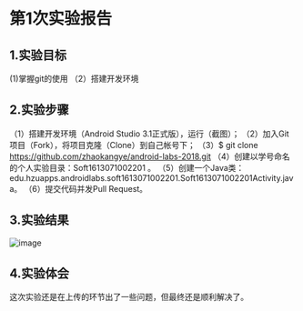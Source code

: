 # 第1次实验报告
## 1.实验目标
 (1)掌握git的使用 
（2）搭建开发环境
## 2.实验步骤
（1）搭建开发环境（Android Studio 3.1正式版），运行（截图）；
（2）加入Git项目（Fork），将项目克隆（Clone）到自己帐号下；
（3）$ git clone https://github.com/zhaokangye/android-labs-2018.git
（4）创建以学号命名的个人实验目录：Soft1613071002201 。
（5）创建一个Java类：edu.hzuapps.androidlabs.soft1613071002201.Soft1613071002201Activity.java。
（6）提交代码并发Pull Request。
## 3.实验结果
![image](https://github.com/zhaokangye/android-labs-2018/blob/master/soft1613071002201/%E8%BF%90%E8%A1%8C%E6%88%AA%E5%9B%BE.png?raw=true)
## 4.实验体会
这次实验还是在上传的环节出了一些问题，但最终还是顺利解决了。
